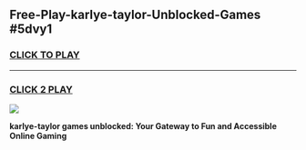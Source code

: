 
## Free-Play-karlye-taylor-Unblocked-Games #5dvy1
<h3>
<a href="https://news.freeplayer.one?title=karlye-taylor&ref=8M">CLICK TO PLAY</a></h3>
<hr>

<h3>
<a href="https://news.freeplayer.one?title=karlye-taylor&ref=8M">CLICK 2 PLAY</a>
  
</h3>

<a href="https://news.freeplayer.one?title=karlye-taylor&ref=8M"><img src="https://clearcache.store/games.png"></a>


**karlye-taylor games unblocked: Your Gateway to Fun and Accessible Online Gaming**
